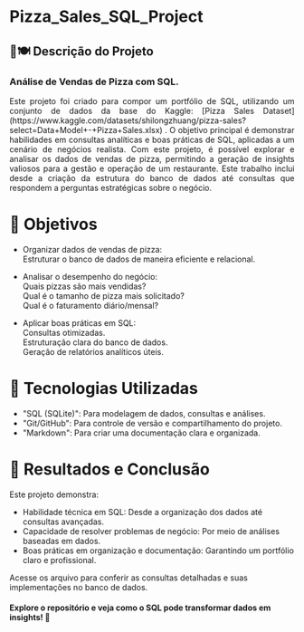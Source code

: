 # Pizza_Sales_SQL_Project  
## 🍕🍽️ Descrição do Projeto

### Análise de Vendas de Pizza com SQL.  
<p style="text-align: justify;">
Este projeto foi criado para compor um portfólio de SQL, utilizando um conjunto de dados da base do Kaggle: [Pizza Sales Dataset](https://www.kaggle.com/datasets/shilongzhuang/pizza-sales?select=Data+Model+-+Pizza+Sales.xlsx) .  
O objetivo principal é demonstrar habilidades em consultas analíticas e boas práticas de SQL, aplicadas a um cenário de negócios realista.  
Com este projeto, é possível explorar e analisar os dados de vendas de pizza, permitindo a geração de insights valiosos para a gestão e operação de um restaurante. Este trabalho inclui desde a criação da estrutura do banco de dados até consultas que respondem a perguntas estratégicas sobre o negócio.
</p>

# 🎯 Objetivos
* Organizar dados de vendas de pizza:  
Estruturar o banco de dados de maneira eficiente e relacional.  
* Analisar o desempenho do negócio:  
Quais pizzas são mais vendidas?  
Qual é o tamanho de pizza mais solicitado?  
Qual é o faturamento diário/mensal?

* Aplicar boas práticas em SQL:  
Consultas otimizadas.  
Estruturação clara do banco de dados.  
Geração de relatórios analíticos úteis.

# 🔧 Tecnologias Utilizadas  
* "SQL (SQLite)": Para modelagem de dados, consultas e análises.  
* "Git/GitHub": Para controle de versão e compartilhamento do projeto.  
* "Markdown": Para criar uma documentação clara e organizada.

# 🚀 Resultados e Conclusão
Este projeto demonstra:  
* Habilidade técnica em SQL: Desde a organização dos dados até consultas avançadas.  
* Capacidade de resolver problemas de negócio: Por meio de análises baseadas em dados.  
* Boas práticas em organização e documentação: Garantindo um portfólio claro e profissional.  

Acesse os arquivo para conferir as consultas detalhadas e suas implementações no banco de dados.  
#### Explore o repositório e veja como o SQL pode transformar dados em insights! 🍕

